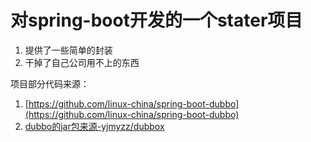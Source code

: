 # 对spring-boot开发的一个stater项目
1. 提供了一些简单的封装
2. 干掉了自己公司用不上的东西

项目部分代码来源：
1. [https://github.com/linux-china/spring-boot-dubbo](https://github.com/linux-china/spring-boot-dubbo)
2. [dubbo的jar包来源-yjmyzz/dubbox](https://github.com/yjmyzz/dubbox)